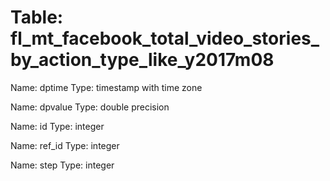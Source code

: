 Table: fl_mt_facebook_total_video_stories_by_action_type_like_y2017m08
======================================================================

Name: dptime
Type: timestamp with time zone

Name: dpvalue
Type: double precision

Name: id
Type: integer

Name: ref_id
Type: integer

Name: step
Type: integer

